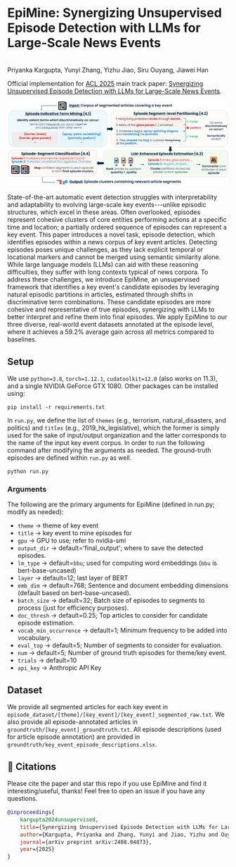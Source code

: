 # EpiMine: Synergizing Unsupervised Episode Detection with LLMs for Large-Scale News Events
<br>Priyanka Kargupta, Yunyi Zhang, Yizhu Jiao, Siru Ouyang, Jiawei Han</a>


Official implementation for [ACL 2025](https://2025.aclweb.org/) main track paper: [Synergizing Unsupervised Episode Detection with LLMs for Large-Scale News Events](https://arxiv.org/abs/2408.04873).

![Framework Diagram of EpiMine](https://github.com/pkargupta/epimine/blob/main/framework.png)

State-of-the-art automatic event detection struggles with interpretability and adaptability to evolving large-scale key events---unlike episodic structures, which excel in these areas. Often overlooked, episodes represent cohesive clusters of core entities performing actions at a specific time and location; a partially ordered sequence of episodes can represent a key event. This paper introduces a novel task, episode detection, which identifies episodes within a news corpus of key event articles. Detecting episodes poses unique challenges, as they lack explicit temporal or locational markers and cannot be merged using semantic similarity alone. While large language models (LLMs) can aid with these reasoning difficulties, they suffer with long contexts typical of news corpora. To address these challenges, we introduce EpiMine, an unsupervised framework that identifies a key event's candidate episodes by leveraging natural episodic partitions in articles, estimated through shifts in discriminative term combinations. These candidate episodes are more cohesive and representative of true episodes, synergizing with LLMs to better interpret and refine them into final episodes. We apply EpiMine to our three diverse, real-world event datasets annotated at the episode level, where it achieves a 59.2% average gain across all metrics compared to baselines.

## Setup
We use `python=3.8`, `torch=1.12.1`, `cudatoolkit=12.0` (also works on 11.3), and a single NVIDIA GeForce GTX 1080. Other packages can be installed using:
```
pip install -r requirements.txt
```

In `run.py`, we define the list of `themes` (e.g., terrorism, natural_disasters, and politics) and `titles` (e.g., 2019_hk_legislative), which the former is simply used for the sake of input/output organization and the latter corresponds to the name of the input key event corpus. In order to run the following command after modifying the arguments as needed. The ground-truth episodes are defined within `run.py` as well.

```
python run.py
```
### Arguments
The following are the primary arguments for EpiMine (defined in run.py; modify as needed):

- `theme` $\rightarrow$ theme of key event
- `title` $\rightarrow$ key event to mine episodes for
- `gpu` $\rightarrow$ GPU to use; refer to nvidia-smi
- `output_dir` $\rightarrow$ default='final_output'; where to save the detected episodes.
- `lm_type` $\rightarrow$ default=`bbu`; used for computing word embeddings (`bbu` is bert-base-uncased)
- `layer` $\rightarrow$ default=12; last layer of BERT 
- `emb_dim` $\rightarrow$ default=768; Sentence and document embedding dimensions (default based on bert-base-uncased).
- `batch_size` $\rightarrow$ default=32; Batch size of episodes to segments to process (just for efficiency purposes).
- `doc_thresh` $\rightarrow$ default=0.25; Top articles to consider for candidate episode estimation.
- `vocab_min_occurrence` $\rightarrow$ default=1; Minimum frequency to be added into vocabulary.
- `eval_top` $\rightarrow$ default=5; Number of segments to consider for evaluation.
- `num` $\rightarrow$ default=5; Number of ground truth episodes for theme/key event.
- `trials` $\rightarrow$ default=10
- `api_key` $\rightarrow$ Anthropic API Key

## Dataset
We provide all segmented articles for each key event in `episode_dataset/[theme]/[key_event]/[key_event]_segmented_raw.txt`. We also provide all episode-annotated articles in `groundtruth/[key_event]_groundtruth.txt`. All episode descriptions (used for article episode annotation) are provided in `groundtruth/key_event_episode_descriptions.xlsx`.


## 📖 Citations
Please cite the paper and star this repo if you use EpiMine and find it interesting/useful, thanks! Feel free to open an issue if you have any questions.

```bibtex
@inproceedings{
	kargupta2024unsupervised,
	title={Synergizing Unsupervised Episode Detection with LLMs for Large-Scale News Events},
	author={Kargupta, Priyanka and Zhang, Yunyi and Jiao, Yizhu and Ouyang, Siru and Han, Jiawei},
	journal={arXiv preprint arXiv:2408.04873},
	year={2025}
}
```